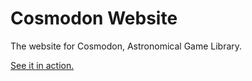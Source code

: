 # Cosmodon Website

The website for Cosmodon, Astronomical Game Library.

[See it in action.](http://www.cosmodon.com/)
